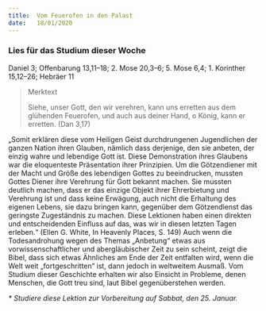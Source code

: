 ```yaml
---
title:  Vom Feuerofen in den Palast
date:   18/01/2020
---
```


### Lies für das Studium dieser Woche
Daniel 3; Offenbarung 13,11–18; 2. Mose 20,3–6; 5. Mose 6,4; 1. Korinther 15,12–26; Hebräer 11

> <p>Merktext</p>
> Siehe, unser Gott, den wir verehren, kann uns erretten aus dem glühenden Feuerofen, und auch aus deiner Hand, o König, kann er erretten. (Dan 3,17)
  
„Somit erklären diese vom Heiligen Geist durchdrungenen Jugendlichen der ganzen Nation ihren Glauben, nämlich dass derjenige, den sie anbeten, der einzig wahre und lebendige Gott ist. Diese Demonstration ihres Glaubens war die eloquenteste Präsentation ihrer Prinzipien. Um die Götzendiener mit der Macht und Größe des lebendigen Gottes zu beeindrucken, mussten Gottes Diener ihre Verehrung für Gott bekannt machen. Sie mussten deutlich machen, dass er das einzige Objekt ihrer Ehrerbietung und Verehrung ist und dass keine Erwägung, auch nicht die Erhaltung des eigenen Lebens, sie dazu bringen kann, gegenüber dem Götzendienst das geringste Zugeständnis zu machen. Diese Lektionen haben einen direkten und entscheidenden Einfluss auf das, was wir in diesen letzten Tagen erleben.“ (Ellen G. White, In Heavenly Places, S. 149) Auch wenn die Todesandrohung wegen des Themas „Anbetung“ etwas aus vorwissenschaftlicher und abergläubischer Zeit zu sein scheint, zeigt die Bibel, dass sich etwas Ähnliches am Ende der Zeit entfalten wird, wenn die Welt weit „fortgeschritten“ ist, dann jedoch in weltweitem Ausmaß. Vom Studium dieser Geschichte erhalten wir also Einsicht in Probleme, denen Menschen, die Gott treu sind, laut Bibel gegenüberstehen werden.

_* Studiere diese Lektion zur Vorbereitung auf Sabbat, den 25. Januar._